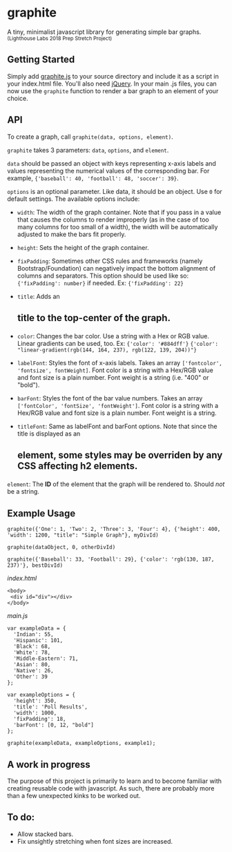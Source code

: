 # graphite
A tiny, minimalist javascript library for generating simple bar graphs.\
<sub>(Lighthouse Labs 2018 Prep Stretch Project)</sub>

## Getting Started
Simply add [graphite.js](https://github.com/jonathandannel/graphite/blob/master/graphite.js) to your source directory and include it as a script in your index.html file. You'll also need [jQuery](https://github.com/jquery/jquery). In your main .js files, you can now use the `graphite` function to render a bar graph to an element of your choice.

## API
To create a graph, call `graphite(data, options, element)`.

`graphite` takes 3 parameters: `data`, `options`, and `element`.

`data` should be passed an object with keys representing x-axis labels and values representing the numerical values of the corresponding bar. For example, `{'baseball': 40, 'football': 48, 'soccer': 39}`.

`options` is an optional parameter. Like data, it should be an object. Use `0` for default settings. The available options include:

- `width`: The width of the graph container. Note that if you pass in a value that causes the columns to render improperly (as in the case of too many columns for too small of a width), the width will be automatically adjusted to make the bars fit properly.

- `height`: Sets the height of the graph container.

- `fixPadding`: Sometimes other CSS rules and frameworks (namely Bootstrap/Foundation) can negatively impact the bottom alignment of columns and separators. This option should be used like so: `{'fixPadding': number}` if needed. Ex: `{'fixPadding': 22}`

- `title`: Adds an <h2> title to the top-center of the graph.

- `color`: Changes the bar color. Use a string with a Hex or RGB value. Linear gradients can be used, too. Ex: `{'color': '#884dff'}` `{'color': "linear-gradient(rgb(144, 164, 237), rgb(122, 139, 204))"}`

- `labelFont`: Styles the font of x-axis labels. Takes an array `['fontcolor', 'fontsize', fontWeight]`. Font color is a string with a Hex/RGB value and font size is a plain number. Font weight is a string (i.e. "400" or "bold").

- `barFont`: Styles the font of the bar value numbers. Takes an array `['fontColor', 'fontSize', 'fontWeight']`. Font color is a string with a Hex/RGB value and font size is a plain number. Font weight is a string.

- `titleFont`: Same as labelFont and barFont options. Note that since the title is displayed as an <h2> element, some styles may be overriden by any CSS affecting h2 elements.

`element`: The <b>ID</b> of the element that the graph will be rendered to. Should *not* be a string.

## Example Usage

 `graphite({'One': 1, 'Two': 2, 'Three': 3, 'Four': 4}, {'height': 400, 'width': 1200, "title": "Simple Graph"}, myDivId)`

 `graphite(dataObject, 0, otherDivId)`

 `graphite({'Baseball': 33, 'Football': 29}, {'color': 'rgb(130, 187, 237)'}, bestDivId)`

 *index.html*
 ```
 <body>
  <div id="div"></div>
 </body>
 ```
 *main.js*
 ```
 var exampleData = {
   'Indian': 55,
   'Hispanic': 101,
   'Black': 68,
   'White': 78,
   'Middle-Eastern': 71,
   'Asian': 80,
   'Native': 26,
   'Other': 39
 };

 var exampleOptions = {
   'height': 350,
   'title': 'Poll Results',
   'width': 1000,
   'fixPadding': 18,
   'barFont': [0, 12, "bold"]
 };

 graphite(exampleData, exampleOptions, example1);
 ```

## A work in progress

The purpose of this project is primarily to learn and to become familiar with creating reusable code with javascript. As such, there are probably more than a few unexpected kinks to be worked out.

## To do:

- Allow stacked bars.
- Fix unsightly stretching when font sizes are increased.
